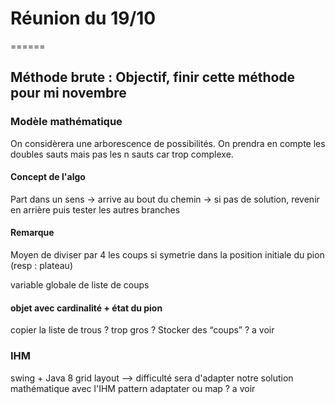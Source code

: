 # Réunion du 19/10
======
## Méthode brute : Objectif, finir cette méthode pour mi novembre

### Modèle mathématique

On considèrera une arborescence de possibilités. 
On prendra en compte les doubles sauts mais pas les n sauts car trop complexe.

#### Concept de l'algo 
Part dans un sens -> arrive au bout du chemin -> si pas de solution, revenir en arrière puis tester les autres branches

#### Remarque
Moyen de diviser par 4 les coups si symetrie dans la position initiale du pion (resp : plateau)

variable globale de liste de coups

#### objet avec cardinalité + état du pion

copier la liste de trous ? trop gros ?
Stocker des “coups” ? a voir

### IHM 

swing + Java 8
grid layout --> difficulté sera d'adapter notre solution mathématique avec l'IHM 
pattern adaptater ou map ? a voir
